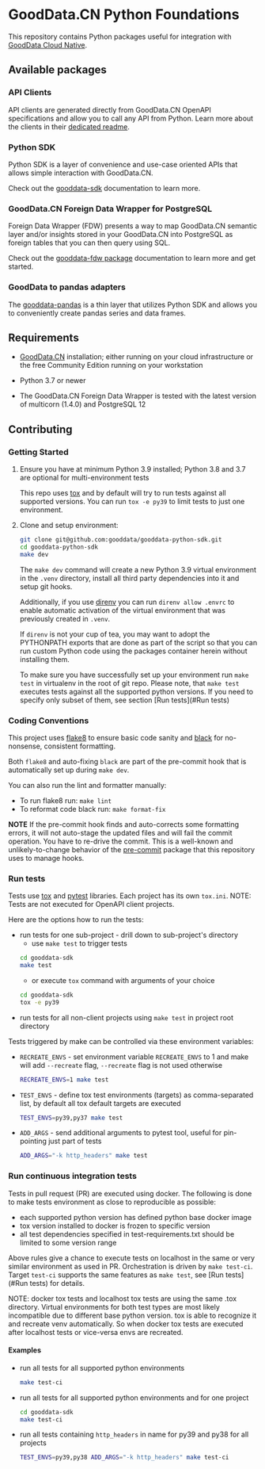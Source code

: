 # GoodData.CN Python Foundations

This repository contains Python packages useful for integration with [GoodData Cloud Native](https://www.gooddata.com/developers/cloud-native/).

## Available packages

### API Clients

API clients are generated directly from GoodData.CN OpenAPI specifications and allow you to call any API from
Python. Learn more about the clients in their [dedicated readme](./clients_README.md).

### Python SDK

Python SDK is a layer of convenience and use-case oriented APIs that allows simple interaction with GoodData.CN.

Check out the [gooddata-sdk](./gooddata-sdk) documentation to learn more.

### GoodData.CN Foreign Data Wrapper for PostgreSQL

Foreign Data Wrapper (FDW) presents a way to map GoodData.CN semantic layer and/or insights stored in your GoodData.CN
into PostgreSQL as foreign tables that you can then query using SQL.

Check out the [gooddata-fdw package](./gooddata-fdw) documentation to learn more and get started.

### GoodData to pandas adapters

The [gooddata-pandas](./gooddata-pandas) is a thin layer that utilizes Python SDK and allows you to conveniently
create pandas series and data frames.

## Requirements

-  [GoodData.CN](https://www.gooddata.com/developers/cloud-native/) installation; either running on your cloud
   infrastructure or the free Community Edition running on your workstation

-  Python 3.7 or newer

-  The GoodData.CN Foreign Data Wrapper is tested with the latest version of multicorn (1.4.0) and PostgreSQL 12

## Contributing

### Getting Started

1. Ensure you have at minimum Python 3.9 installed; Python 3.8 and 3.7 are optional for multi-environment tests

    This repo uses [tox](https://tox.readthedocs.io/en/latest/) and by default will try to run tests against all
    supported versions. You can run `tox -e py39` to limit tests to just one environment.

2. Clone and setup environment:

    ```bash
    git clone git@github.com:gooddata/gooddata-python-sdk.git
    cd gooddata-python-sdk
    make dev
    ```

    The `make dev` command will create a new Python 3.9 virtual environment in the `.venv` directory, install all
    third party dependencies into it and setup git hooks.

    Additionally, if you use [direnv](https://direnv.net/) you can run `direnv allow .envrc` to enable automatic
    activation of the virtual environment that was previously created in `.venv`.

    If `direnv` is not your cup of tea, you may want to adopt the PYTHONPATH exports that are done as part of the
    script so that you can run custom Python code using the packages container herein without installing them.

    To make sure you have successfully set up your environment run `make test` in virtualenv in the root of git repo.
    Please note, that `make test` executes tests against all the supported python versions. If you need to specify only
    subset of them, see section [Run tests](#Run tests)

### Coding Conventions

This project uses [flake8](https://flake8.pycqa.org/en/latest/) to ensure basic code sanity and [black](https://github.com/psf/black)
for no-nonsense, consistent formatting.

Both `flake8` and auto-fixing `black` are part of the pre-commit hook that is automatically set up during `make dev`.

You can also run the lint and formatter manually:

-  To run flake8 run: `make lint`
-  To reformat code black run: `make format-fix`

**NOTE** If the pre-commit hook finds and auto-corrects some formatting errors, it will not auto-stage
the updated files and will fail the commit operation. You have to re-drive the commit. This is a well-known and
unlikely-to-change behavior of the [pre-commit](https://github.com/pre-commit/pre-commit/issues/806) package that this repository uses to manage hooks.

### Run tests
Tests use [tox](https://tox.wiki/en/latest/index.html) and [pytest](https://docs.pytest.org/en/6.2.x/contents.html)
libraries. Each project has its own `tox.ini`.
NOTE: Tests are not executed for OpenAPI client projects.

Here are the options how to run the tests:
- run tests for one sub-project - drill down to sub-project's directory
  - use `make test` to trigger tests
  ```bash
  cd gooddata-sdk
  make test
  ```
  - or execute `tox` command with arguments of your choice
  ```bash
  cd gooddata-sdk
  tox -e py39
  ```
- run tests for all non-client projects using `make test` in project root directory

Tests triggered by make can be controlled via these environment variables:
- `RECREATE_ENVS` - set environment variable `RECREATE_ENVS` to 1 and make will add `--recreate` flag, `--recreate`
  flag is not used otherwise
  ```bash
  RECREATE_ENVS=1 make test
  ```
- `TEST_ENVS` - define tox test environments (targets) as comma-separated list, by default all tox default targets are
  executed
  ```bash
  TEST_ENVS=py39,py37 make test
  ```
- `ADD_ARGS` - send additional arguments to pytest tool, useful for pin-pointing just part of tests
  ```bash
  ADD_ARGS="-k http_headers" make test
  ```

### Run continuous integration tests
Tests in pull request (PR) are executed using docker. The following is done to make tests environment as close
to reproducible as possible:
- each supported python version has defined python base docker image
- tox version installed to docker is frozen to specific version
- all test dependencies specified in test-requirements.txt should be limited to some version range

Above rules give a chance to execute tests on localhost in the same or very similar environment as used in PR.
Orchestration is driven by `make test-ci`. Target `test-ci` supports the same features as `make test`, see
[Run tests](#Run tests) for details.

NOTE: docker tox tests and localhost tox tests are using the same .tox directory. Virtual environments for both test
types are most likely incompatible due to different base python version. tox is able to recognize it and recreate
venv automatically. So when docker tox tests are executed after localhost tests or vice-versa envs are recreated.

#### Examples
- run all tests for all supported python environments
  ```bash
  make test-ci
  ```
- run all tests for all supported python environments and for one project
  ```bash
  cd gooddata-sdk
  make test-ci
  ```
- run all tests containing `http_headers` in name for py39 and py38 for all projects
  ```bash
  TEST_ENVS=py39,py38 ADD_ARGS="-k http_headers" make test-ci
  ```

